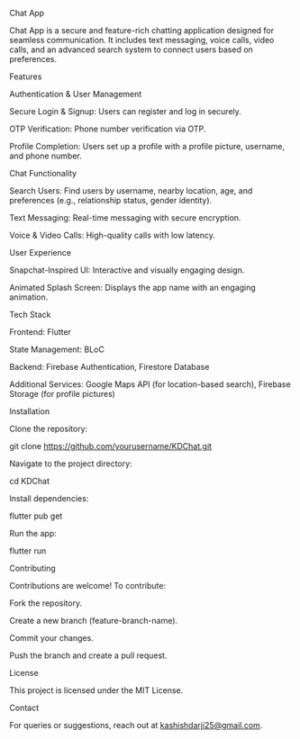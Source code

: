 Chat App

Chat App is a secure and feature-rich chatting application designed for seamless communication. It includes text messaging, voice calls, video calls, and an advanced search system to connect users based on preferences.

Features

Authentication & User Management

Secure Login & Signup: Users can register and log in securely.

OTP Verification: Phone number verification via OTP.

Profile Completion: Users set up a profile with a profile picture, username, and phone number.

Chat Functionality

Search Users: Find users by username, nearby location, age, and preferences (e.g., relationship status, gender identity).

Text Messaging: Real-time messaging with secure encryption.

Voice & Video Calls: High-quality calls with low latency.

User Experience

Snapchat-Inspired UI: Interactive and visually engaging design.

Animated Splash Screen: Displays the app name with an engaging animation.

Tech Stack

Frontend: Flutter

State Management: BLoC

Backend: Firebase Authentication, Firestore Database

Additional Services: Google Maps API (for location-based search), Firebase Storage (for profile pictures)

Installation

Clone the repository:

git clone https://github.com/yourusername/KDChat.git

Navigate to the project directory:

cd KDChat

Install dependencies:

flutter pub get

Run the app:

flutter run

Contributing

Contributions are welcome! To contribute:

Fork the repository.

Create a new branch (feature-branch-name).

Commit your changes.

Push the branch and create a pull request.

License

This project is licensed under the MIT License.

Contact

For queries or suggestions, reach out at kashishdarji25@gmail.com.
